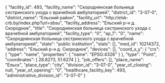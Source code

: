 {
    "facility_id": 493,
    "facility_name": "Скороднянская больница сестринского ухода с врачебной амбулаторией",
    "district_id": "3-07-0",
    "district_name": "Ельский район",
    "facility_url": "http:\/\/elsk-crb.by\/index.php?url=sbsu",
    "facility_address": "Ельский р-н д. Скородное",
    "title": "Скороднянская больница сестринского ухода с врачебной амбулаторией",
    "facility_type": "0",
    "ap_1": "0",
    "name": "Скороднянская больница сестринского ухода с врачебной амбулаторией",
    "state": "public institution",
    "stats": [],
    "med_id": 10214372,
    "address": "Ельский р-н д. Скородное",
    "devices": [],
    "coord_x_y": {
        "crs": {
            "type": "name",
            "properties": {
                "name": "EPSG:4326"
            }
        },
        "type": "Point",
        "coordinates": [
            28.8273,
            51.6274
        ]
    },
    "job_offers": [],
    "place_name": "Ельск",
    "place_type": "city",
    "division_id": "3-07-0",
    "year_of_closing": null,
    "year_of_opening": "0",
    "healthcare_facility_key": 493,
    "administrative_division_id": "3-07-0"
}